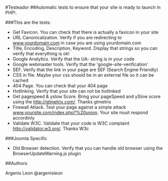 #Testeador
##Automatic tests to ensure that your site is ready to launch in PHP!.

###This are the tests:

* Get Favicon. You can check that there is actually a favicon in your site
* URL Canonicalization. Verify if you are redirecting to www.yourdomain.com in case you are using yourdomain.com
* Title, Encoding, Description, Keyword. Display that strings so you can verify that everything is ok!
* Google Analytics. Verify that the UA- string is in your code
* Google webmaster tools. Verify that the 'google-site-verification'
* SEF. Verify that the link in your page are SEF (Search Engine Friendly)
* CSS in file. Maybe your css should be in an external file so it can be cached
* 404 Page. You can check that your 404 page
* Hotlinking. Verify that your site can not be hotlinked
* Get pagespeed & yslow Score. Bring your pageSpeed and ySlow score using the http://gtmetrix.com/. Thanks gtmetrix
* Firewall Attack. Test your page against a simple attack www.yoursite.com/index.php?%20union. Your site must respond accordinly
* Validate W3C. Validate that your code is W3C complaint http://validator.w3.org/. Thanks W3c

###Joomla Specific
* Old Browser detection. Verify that you can handle old browser using the BrowserUpdateWarning.js plugin

##Authors

Argenis Leon
@argenisleon